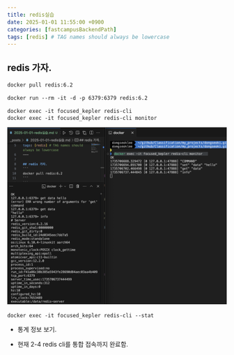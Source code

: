 ```yaml
---
title: redis실습
date: 2025-01-01 11:55:00 +0900
categories: [fastcampusBackendPath]
tags: [redis] # TAG names should always be lowercase
---
```


## redis 가자.
```
docker pull redis:6.2
```
```
docker run --rm -it -d -p 6379:6379 redis:6.2
```

```
docker exec -it focused_kepler redis-cli
docker exec -it focused_kepler redis-cli monitor
```
![](assets/img/posts/2025-01-01-13-46-10.png)

```
docker exec -it focused_kepler redis-cli --stat
```

* 통계 정보 보기.


* 현재 2-4  redis cli를 통합 접속까지 완료함.
